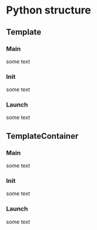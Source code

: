 # Python structure

## Template

### Main

some text

### Init

some text

### Launch

some text

## TemplateContainer

### Main

some text

### Init

some text

### Launch

some text
